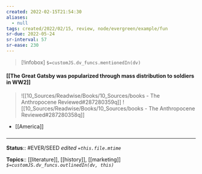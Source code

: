```yaml
---
created: 2022-02-15T21:54:30 
aliases:
  - null
tags: created/2022/02/15, review, node/evergreen/example/fun
sr-due: 2022-05-24
sr-interval: 57
sr-ease: 230
---
```

> [!infobox]
`$=customJS.dv_funcs.mentionedIn(dv)`

#### [[The Great Gatsby was popularized through mass distribution to soldiers in WW2]] 

> ![[10_Sources/Readwise/Books/10_Sources/books - The Anthropocene Reviewed#287280359q]]
> ![[10_Sources/Readwise/Books/10_Sources/books - The Anthropocene Reviewed#287280358q]]
- [[America]]

### <hr class="footnote"/>

**Status**:: #EVER/SEED 
*edited `=this.file.mtime`*

**Topics**:: [[literature]], [[history]], [[marketing]]
*`$=customJS.dv_funcs.outlinedIn(dv, this)`*
